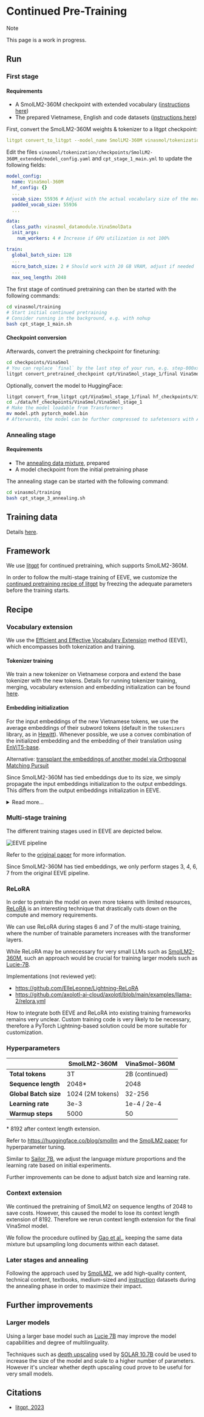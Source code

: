 # Continued Pre-Training

> [!NOTE]
>  This page is a work in progress.

## Run

### First stage

#### Requirements

- A SmolLM2-360M checkpoint with extended vocabulary ([instructions here](../tokenization/README.md#extend-smollms-vocabulary-with-vietnamese))
- The prepared Vietnamese, English and code datasets ([instructions here](./dataset/README.md#prepare-data-for-training))


First, convert the SmolLM2-360M weights & tokenizer to a litgpt checkpoint:

```yml
litgpt convert_to_litgpt --model_name SmolLM2-360M vinasmol/tokenization/checkpoints/SmolLM2-360M_extended
```

Edit the files `vinasmol/tokenization/checkpoints/SmolLM2-360M_extended/model_config.yaml` and `cpt_stage_1_main.yml` to update the following fields:

```yml
model_config:
  name: VinaSmol-360M
  hf_config: {}
  ...
  vocab_size: 55936 # Adjust with the actual vocabulary size of the merged tokenizer
  padded_vocab_size: 55936
  ...

data:
  class_path: vinasmol_datamodule.VinaSmolData
  init_args:
    num_workers: 4 # Increase if GPU utilization is not 100%

train:
  global_batch_size: 128
  ...
  micro_batch_size: 2 # Should work with 20 GB VRAM, adjust if needed
  ...
  max_seq_length: 2048
```

The first stage of continued pretraining can then be started with the following commands:

```bash
cd vinasmol/training
# Start initial continued pretraining
# Consider running in the background, e.g. with nohup
bash cpt_stage_1_main.sh
```

#### Checkpoint conversion

Afterwards, convert the pretraining checkpoint for finetuning:

```bash
cd checkpoints/VinaSmol
# You can replace `final` by the last step of your run, e.g. step-000xxxxx
litgpt convert_pretrained_checkpoint cpt/VinaSmol_stage_1/final VinaSmol_stage_1
```

Optionally, convert the model to HuggingFace:

```bash
litgpt convert_from_litgpt cpt/VinaSmol_stage_1/final hf_checkpoints/VinaSmol/Vinasmol_stage_1
cd ./data/hf_checkpoints/VinaSmol/VinaSmol_stage_1
# Make the model loadable from Transformers
mv model.pth pytorch_model.bin
# Afterwards, the model can be further compressed to safetensors with AutoModelForCausalLM.save_pretrained()
```

### Annealing stage

#### Requirements

- The [annealing data mixture](./dataset/README.md#annealing-datasets), prepared
- A model checkpoint from the initial pretraining phase

The annealing stage can be started with the following command:

```bash
cd vinasmol/training
bash cpt_stage_3_annealing.sh
```

## Training data

Details [here](./dataset/README.md).

## Framework

We use [litgpt](https://github.com/Lightning-AI/litgpt) for continued pretraining, which supports SmolLM2-360M.

In order to follow the multi-stage training of EEVE, we customize the [continued pretraining recipe of litgpt](https://github.com/Lightning-AI/litgpt/blob/main/tutorials/pretrain.md#continued-pretraining-on-custom-data) by freezing the adequate parameters before the training starts.

## Recipe

### Vocabulary extension

We use the [Efficient and Effective Vocabulary Extension](https://arxiv.org/abs/2402.14714v1) method (EEVE), which encompasses both tokenization and training.

#### Tokenizer training

We train a new tokenizer on Vietnamese corpora and extend the base tokenizer with the new tokens. Details for running tokenizer training, merging, vocabulary extension and embedding initialization can be found [here](../tokenization/README.md).

#### Embedding initialization

For the input embeddings of the new Vietnamese tokens, we use the average embeddings of their subword tokens (default in the `tokenizers` library, as in [Hewitt](https://nlp.stanford.edu/~johnhew/vocab-expansion.html)). Whenever possible, we use a convex combination of the initialized embedding and the embedding of their translation using [EnViT5-base](https://huggingface.co/VietAI/envit5-translation).

Alternative: [transplant the embeddings of another model via Orthogonal Matching Pursuit](https://github.com/arcee-ai/mergekit/blob/main/docs/tokensurgeon.md)

Since SmolLM2-360M has tied embeddings due to its size, we simply propagate the input embeddings initialization to the output embeddings. This differs from the output embeddings initialization in EEVE.

<details>
<summary>Read more...</summary>
For the output embeddings of the new tokens, Kim et al. suggest to initialize them with the embeddings of the first subword token. This harmonization approach works if the base model has not its embeddings tied and has already some Vietnamese completion capabilities. Furthermore, it would be harmful for an English/Vietnamese model since most of the Vietnamese tokens start with a Latin consonant, which is already in the English alphabet. Single-consonant token embeddings already have a value in SmolLM2 and most of their information is useful for English completion, not Vietnamese completion.
</details>

### Multi-stage training

The different training stages used in EEVE are depicted below.

![EEVE pipeline](https://huggingface.co/yanolja/EEVE-Korean-10.8B-v1.0/resolve/main/EEVE_figure.png)

Refer to the [original paper](https://arxiv.org/abs/2402.14714v1) for more information.

Since SmolLM2-360M has tied embeddings, we only perform stages 3, 4, 6, 7 from the original EEVE pipeline.

### ReLoRA

In order to pretrain the model on even more tokens with limited resources, [ReLoRA](https://arxiv.org/abs/2307.05695) is an interesting technique that drastically cuts down on the compute and memory requirements.

We can use ReLoRA during stages 6 and 7 of the multi-stage training, where the number of trainable parameters increases with the transformer layers.

While ReLoRA may be unnecessary for very small LLMs such as [SmolLM2-360M](https://huggingface.co/HuggingFaceTB/SmolLM2-360M-Instruct), such an approach would be crucial for training larger models such as [Lucie-7B](https://huggingface.co/OpenLLM-France/Lucie-7B-Instruct-v1.1).

Implementations (not reviewed yet):
- https://github.com/ElleLeonne/Lightning-ReLoRA
- https://github.com/axolotl-ai-cloud/axolotl/blob/main/examples/llama-2/relora.yml

How to integrate both EEVE and ReLoRA into existing training frameworks remains very unclear. Custom training code is very likely to be necessary, therefore a PyTorch Lightning-based solution could be more suitable for customization.

### Hyperparameters

| | SmolLM2-360M | VinaSmol-360M |
| ---------------- | ----------- | ----------- |
| **Total tokens** | 3T | 2B (continued) |
| **Sequence length** | 2048* | 2048 |
| **Global Batch size** | 1024 (2M tokens) | 32-256 |
| **Learning rate** | 3e-3 | 1e-4 / 2e-4 |
| **Warmup steps** | 5000 | 50 |

\* 8192 after context length extension.

Refer to https://huggingface.co/blog/smollm and the [SmolLM2 paper](https://arxiv.org/abs/2502.02737v1) for hyperparameter tuning.

Similar to [Sailor 7B](https://arxiv.org/abs/2404.03608), we adjust the language mixture proportions and the learning rate based on initial experiments.

Further improvements can be done to adjust batch size and learning rate.

### Context extension

We continued the pretraining of SmolLM2 on sequence lengths of 2048 to save costs. However, this caused the model to lose its context length extension of 8192. Therefore we rerun context length extension for the final VinaSmol model.

We follow the procedure outlined by [Gao et al.](https://arxiv.org/abs/2410.02660), keeping the same data mixture but upsampling long documents within each dataset.

### Later stages and annealing

Following the approach used by [SmolLM2](https://arxiv.org/abs/2502.02737v1), we add high-quality content, technical content, textbooks, medium-sized and [instruction](https://magazine.sebastianraschka.com/p/instruction-pretraining-llms#%C2%A7pretraining-with-instruction-data) datasets during the annealing phase in order to maximize their impact.

## Further improvements

### Larger models

Using a larger base model such as [Lucie 7B](https://huggingface.co/OpenLLM-France/Lucie-7B-Instruct-v1.1) may improve the model capabilities and degree of multilinguality.

Techniques such as [depth upscaling](https://planetbanatt.net/articles/modelmerging.html#orgf613f37) used by [SOLAR 10.7B](https://arxiv.org/abs/2312.15166) could be used to increase the size of the model and scale to a higher number of parameters. However it's unclear whether depth upscaling coud prove to be useful for very small models.

## Citations

- [litgpt, 2023](https://github.com/Lightning-AI/litgpt)
